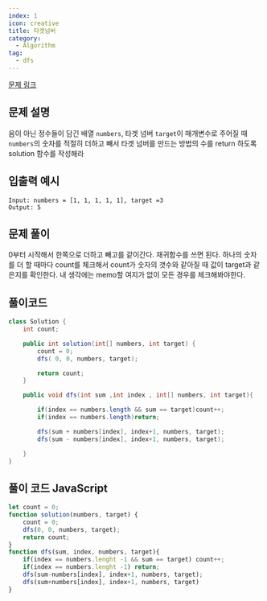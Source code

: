 ```yaml
---
index: 1
icon: creative
title: 타겟넘버
category:
  - Algorithm
tag:
  - dfs
---
```


[문제 링크](https://programmers.co.kr/learn/courses/30/lessons/43165)

## 문제 설명

음이 아닌 정수들이 담긴 배열 `numbers`, 타겟 넘버 `target`이 매개변수로 주어질 때 `numbers`의 숫자를 적절히 더하고 빼서 타겟 넘버를 만드는 방법의 수를 return 하도록 solution 함수를 작성해라

## 입출력 예시

```
Input: numbers = [1, 1, 1, 1, 1], target =3
Output: 5
```

## 문제 풀이

0부터 시작해서 한쪽으로 더하고 빼고를 같이간다. 재귀함수를 쓰면 된다.
하나의 숫자를 더 할 때마다 count를 체크해서 count가 숫자의 갯수와 같아질 때 값이 target과 같은지를 
확인한다. 내 생각에는 memo할 여지가 없이 모든 경우를 체크해봐야한다. 

## 풀이코드

```java
class Solution {
    int count;

    public int solution(int[] numbers, int target) {
        count = 0;
        dfs( 0, 0, numbers, target);

        return count;
    }

    public void dfs(int sum ,int index , int[] numbers, int target){

        if(index == numbers.length && sum == target)count++;
        if(index == numbers.length)return;

        dfs(sum + numbers[index], index+1, numbers, target);
        dfs(sum - numbers[index], index+1, numbers, target);

    }
}

```

## 풀이 코드 JavaScript
```js
let count = 0;
function solution(numbers, target) {
    count = 0;
    dfs(0, 0, numbers, target);
    return count;
}
function dfs(sum, index, numbers, target){
    if(index == numbers.lenght -1 && sum == target) count++;
    if(index == numbers.lenght -1) return;
    dfs(sum-numbers[index], index+1, numbers, target);
    dfs(sum+numbers[index], index+1, numbers, target)
}

```